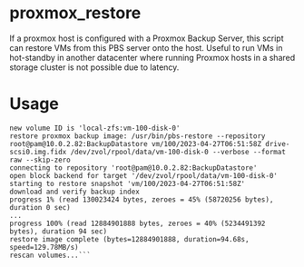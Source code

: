 # proxmox_restore
If a proxmox host is configured with a Proxmox Backup Server, this script can restore VMs from this PBS server onto the host.
Useful to run VMs in hot-standby in another datacenter where running Proxmox hosts in a shared storage cluster is not possible 
due to latency.

# Usage
```root@pve-2:~# ./proxmox-restore.sh 100
new volume ID is 'local-zfs:vm-100-disk-0'
restore proxmox backup image: /usr/bin/pbs-restore --repository root@pam@10.0.2.82:BackupDatastore vm/100/2023-04-27T06:51:58Z drive-scsi0.img.fidx /dev/zvol/rpool/data/vm-100-disk-0 --verbose --format raw --skip-zero
connecting to repository 'root@pam@10.0.2.82:BackupDatastore'
open block backend for target '/dev/zvol/rpool/data/vm-100-disk-0'
starting to restore snapshot 'vm/100/2023-04-27T06:51:58Z'
download and verify backup index
progress 1% (read 130023424 bytes, zeroes = 45% (58720256 bytes), duration 0 sec)
...
progress 100% (read 12884901888 bytes, zeroes = 40% (5234491392 bytes), duration 94 sec)
restore image complete (bytes=12884901888, duration=94.68s, speed=129.78MB/s)
rescan volumes...```

